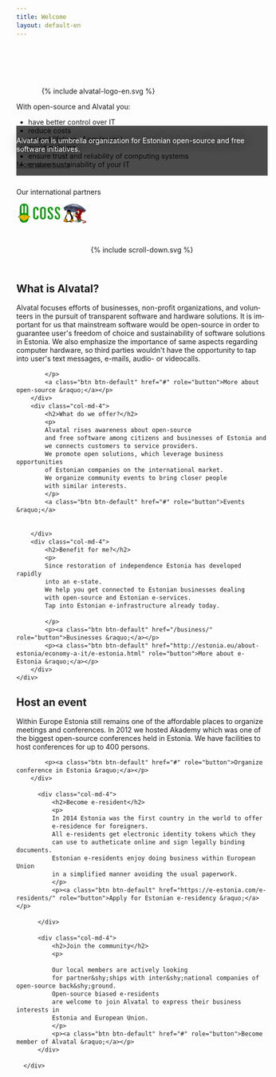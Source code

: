 ```yaml
---
title: Welcome
layout: default-en
---
```


<div class="container" id="gallery" style="padding-top:6em; margin: 0 auto;">
    <div class="row">
        <div class="col-md-4">
            <div style="width: 80%; margin: auto;">
                {% include alvatal-logo-en.svg %}
            </div>
        </div>
        <div class="col-md-8" class="advertise">
            <p>With open-source and Alvatal you:</p>
            <ul class="ticks">
                <li>have better control over IT</li>
                <li>reduce costs</li>
                <li>extend lifetime of equipment</li>
                <li>avoid malware</li>
                <li>ensure trust and reliability of computing systems</li>
                <li>ensure sustainability of your IT</li>
            </ul>
        </div>
    </div>
</div>

<div style="background-color: rgba(0,0,0,0.7); position: relative; top:-100px; height:100px; margin-bottom:-90px; display:block;">
    <div class="container" style=" padding-top:2mm; padding-bottom:2mm;">
        <p style="color:white; text-shadow: black 0 0 20px;">
        Alvatal on is umbrella organization for Estonian open-source and
        free software initiatives.
        </p>
        <p>
        <a class="btn btn-primary btn-lg" href="#" role="button">More about us &raquo;</a>
        </p>
    </div>
</div>

<div class="container partners">
    <div class="row">
        <p>Our international partners</p>
        <img title="Finnish Centre for Open Systems and Solutions" src="/assets/img/coss.png"/>
        <img title="Bergen (BSD- and) Linux User Group" src="/assets/img/blug.png"/>
    </div>
</div>

<div style="text-align:center; padding: 3em 0 2em;">
    {% include scroll-down.svg %}
</div>

<script type="text/javascript">
$(document).ready(function() {
    setInterval(function() {
       var i = parseInt($("#gallery").attr("data-frame")) + 1;
       if (i > 4) { i=1;}
       $("#gallery").attr("data-frame", i);
    }, 10000);
});
</script>

<div class="container" lang="et">
    <div class="row">
        <div class="col-md-4">
            <h2>What is Alvatal?</h2>
            <p>
            Alvatal focuses efforts of businesses, non-profit organizations,
            and volunteers in the pursuit of transparent software and
            hardware solutions.
            It is important for us that mainstream software would be
            open-source in order to guarantee user's freedom of choice and
            sustainability of software solutions in Estonia.
            We also emphasize the importance of same aspects regarding
            computer hardware, so third parties wouldn't have the opportunity
            to tap into user's text messages, e-mails, audio- or videocalls.
             
            </p>
            <a class="btn btn-default" href="#" role="button">More about open-source &raquo;</a></p>
        </div>
        <div class="col-md-4">
            <h2>What do we offer?</h2>
            <p>
            Alvatal rises awareness about open-source
            and free software among citizens and businesses of Estonia and
            we connects customers to service providers.
            We promote open solutions, which leverage business opportunities
            of Estonian companies on the international market.
            We organize community events to bring closer people
            with similar interests.
            </p>
            <a class="btn btn-default" href="#" role="button">Events &raquo;</a>


        </div>
        <div class="col-md-4">
            <h2>Benefit for me?</h2>
            <p>
            Since restoration of independence Estonia has developed rapidly
            into an e-state.
            We help you get connected to Estonian businesses dealing
            with open-source and Estonian e-services.
            Tap into Estonian e-infrastructure already today.
            
            </p>
            <p><a class="btn btn-default" href="/business/" role="button">Businesses &raquo;</a></p>
            <p><a class="btn btn-default" href="http://estonia.eu/about-estonia/economy-a-it/e-estonia.html" role="button">More about e-Estonia &raquo;</a></p>
        </div>
    </div>
</div>

<div class="container">
      <div class="row">
        <div class="col-md-4">
            <h2>Host an event</h2>
            <p>
            Within Europe Estonia still remains one of the affordable
            places to organize meetings and conferences.
            In 2012 we hosted Akademy which was one of the biggest
            open-source conferences held in Estonia.
            We have facilities to host conferences for up to 400 persons.
            </p>
            
            <p><a class="btn btn-default" href="#" role="button">Organize conference in Estonia &raquo;</a></p>
        </div>

          <div class="col-md-4">
              <h2>Become e-resident</h2>
              <p>
              In 2014 Estonia was the first country in the world to offer
              e-residence for foreigners.
              All e-residents get electronic identity tokens which they 
              can use to autheticate online and sign legally binding documents.
              Estonian e-residents enjoy doing business within European Union
              in a simplified manner avoiding the usual paperwork.
              </p>
              <p><a class="btn btn-default" href="https://e-estonia.com/e-residents/" role="button">Apply for Estonian e-residency &raquo;</a></p>

          </div>
       
          <div class="col-md-4">
              <h2>Join the community</h2>
              <p>

              Our local members are actively looking
              for partner&shy;ships with inter&shy;national companies of open-source back&shy;ground.
              Open-source biased e-residents
              are welcome to join Alvatal to express their business interests in
              Estonia and European Union.
              </p>
              <p><a class="btn btn-default" href="#" role="button">Become member of Alvatal &raquo;</a></p>
          </div>

      </div>


</div>

<div id="preload">
    <div class="frame1"></div>
    <div class="frame2"></div>
    <div class="frame3"></div>
</div>
